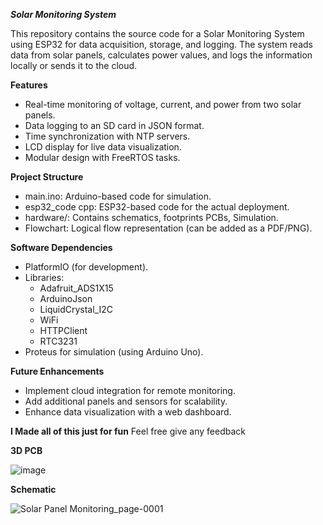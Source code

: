 ***Solar Monitoring System***

This repository contains the source code for a Solar Monitoring System using ESP32 for data acquisition, storage, and logging. The system reads data from solar panels, calculates power values, and logs the information locally or sends it to the cloud.

**Features**
- Real-time monitoring of voltage, current, and power from two solar panels.
- Data logging to an SD card in JSON format.
- Time synchronization with NTP servers.
- LCD display for live data visualization.
- Modular design with FreeRTOS tasks.

**Project Structure**
- main.ino: Arduino-based code for simulation.
- esp32_code cpp: ESP32-based code for the actual deployment.
- hardware/: Contains schematics, footprints PCBs, Simulation.
- Flowchart: Logical flow representation (can be added as a PDF/PNG).

**Software Dependencies**

- PlatformIO (for development).
- Libraries:
  - Adafruit_ADS1X15
  - ArduinoJson
  - LiquidCrystal_I2C
  - WiFi
  - HTTPClient
  - RTC3231
- Proteus for simulation (using Arduino Uno).

**Future Enhancements**
- Implement cloud integration for remote monitoring.
- Add additional panels and sensors for scalability.
- Enhance data visualization with a web dashboard.

****I Made all of this just for fun****
Feel free give any feedback

**3D PCB**

![image](https://github.com/user-attachments/assets/385ede2e-5562-44b3-b791-395de2d55ff2)

**Schematic**

![Solar Panel Monitoring_page-0001](https://github.com/user-attachments/assets/2244f3c1-5ff8-4796-b8df-9c2aaa513c88)

